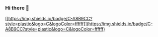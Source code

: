 ### Hi there 👋

[[https://img.shields.io/badge/C-A8B9CC?style=plastic&logo=C&logoColor=ffffff]](https://img.shields.io/badge/C-A8B9CC?style=plastic&logo=C&logoColor=ffffff)
<!--
**Doyun05/Doyun05** is a ✨ _special_ ✨ repository because its `README.md` (this file) appears on your GitHub profile.

Here are some ideas to get you started:

- 🔭 I’m currently working on ...
- 🌱 I’m currently learning ...
- 👯 I’m looking to collaborate on ...
- 🤔 I’m looking for help with ...
- 💬 Ask me about ...
- 📫 How to reach me: ...
- 😄 Pronouns: ...
- ⚡ Fun fact: ...
-->
